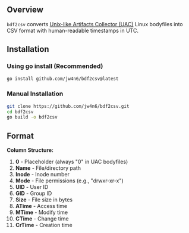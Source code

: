 
## Overview

`bdf2csv` converts [Unix-like Artifacts Collector (UAC)](https://github.com/tclahr/uac) Linux bodyfiles into CSV format with human-readable timestamps in UTC.

## Installation

### Using go install (Recommended)
```bash
go install github.com/jw4n6/bdf2csv@latest
```

### Manual Installation
```bash
git clone https://github.com/jw4n6/bdf2csv.git
cd bdf2csv
go build -o bdf2csv
```

## Format

**Column Structure:**
1. **0** - Placeholder (always "0" in UAC bodyfiles)
2. **Name** - File/directory path
3. **Inode** - Inode number
4. **Mode** - File permissions (e.g., "drwxr-xr-x")
5. **UID** - User ID
6. **GID** - Group ID
7. **Size** - File size in bytes
8. **ATime** - Access time
9. **MTime** - Modify time
10. **CTime** - Change time
11. **CrTime** - Creation time
